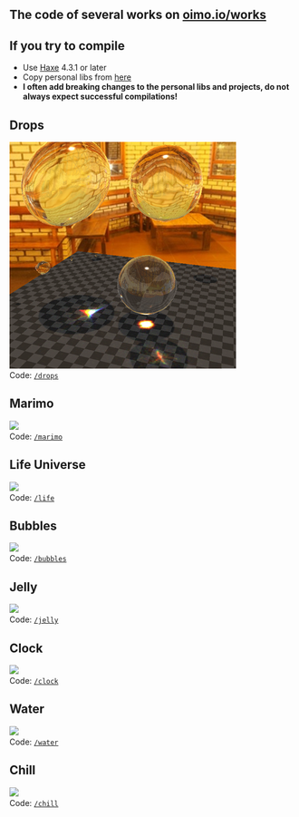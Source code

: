 The code of several works on [oimo.io/works](https://oimo.io/works)
---

## If you try to compile
- Use [Haxe](https://haxe.org/) 4.3.1 or later
- Copy personal libs from [here](https://github.com/saharan/haxelibs/)
- **I often add breaking changes to the personal libs and projects, do not always expect successful compilations!**

## Drops
[![](imgs/drops.png)](https://oimo.io/works/drops/)  
Code: [`/drops`](drops)

## Marimo
[![](imgs/marimo.png)](https://oimo.io/works/marimo/)  
Code: [`/marimo`](marimo)

## Life Universe
[![](imgs/life.png)](https://oimo.io/works/life/)  
Code: [`/life`](life)

## Bubbles
[![](imgs/bubbles.png)](https://oimo.io/works/bubbles/)  
Code: [`/bubbles`](bubbles)

## Jelly
[![](imgs/jelly.png)](https://oimo.io/works/jelly/)  
Code: [`/jelly`](jelly)

## Clock
[![](imgs/clock.png)](https://oimo.io/works/clock/)  
Code: [`/clock`](clock)

## Water
[![](imgs/water.png)](https://oimo.io/works/water/)  
Code: [`/water`](water)

## Chill
[![](imgs/chill.png)](https://oimo.io/works/chill/)  
Code: [`/chill`](chill)
